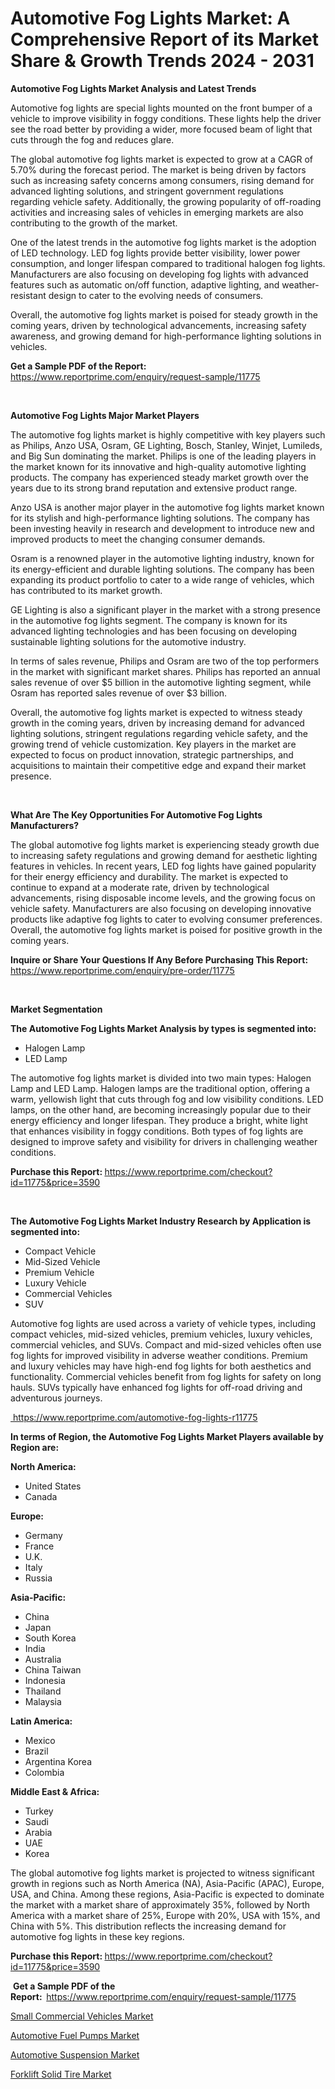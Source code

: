 <p><h1>Automotive Fog Lights Market: A Comprehensive Report of its Market Share & Growth Trends 2024 - 2031</h1></p><p><strong>Automotive Fog Lights Market Analysis and Latest Trends</strong></p>
<p><p>Automotive fog lights are special lights mounted on the front bumper of a vehicle to improve visibility in foggy conditions. These lights help the driver see the road better by providing a wider, more focused beam of light that cuts through the fog and reduces glare.</p><p>The global automotive fog lights market is expected to grow at a CAGR of 5.70% during the forecast period. The market is being driven by factors such as increasing safety concerns among consumers, rising demand for advanced lighting solutions, and stringent government regulations regarding vehicle safety. Additionally, the growing popularity of off-roading activities and increasing sales of vehicles in emerging markets are also contributing to the growth of the market.</p><p>One of the latest trends in the automotive fog lights market is the adoption of LED technology. LED fog lights provide better visibility, lower power consumption, and longer lifespan compared to traditional halogen fog lights. Manufacturers are also focusing on developing fog lights with advanced features such as automatic on/off function, adaptive lighting, and weather-resistant design to cater to the evolving needs of consumers.</p><p>Overall, the automotive fog lights market is poised for steady growth in the coming years, driven by technological advancements, increasing safety awareness, and growing demand for high-performance lighting solutions in vehicles.</p></p>
<p><strong>Get a Sample PDF of the Report:&nbsp;</strong> <a href="https://www.reportprime.com/enquiry/request-sample/11775">https://www.reportprime.com/enquiry/request-sample/11775</a></p>
<p>&nbsp;</p>
<p><strong>Automotive Fog Lights Major Market Players</strong></p>
<p><p>The automotive fog lights market is highly competitive with key players such as Philips, Anzo USA, Osram, GE Lighting, Bosch, Stanley, Winjet, Lumileds, and Big Sun dominating the market. Philips is one of the leading players in the market known for its innovative and high-quality automotive lighting products. The company has experienced steady market growth over the years due to its strong brand reputation and extensive product range.</p><p>Anzo USA is another major player in the automotive fog lights market known for its stylish and high-performance lighting solutions. The company has been investing heavily in research and development to introduce new and improved products to meet the changing consumer demands.</p><p>Osram is a renowned player in the automotive lighting industry, known for its energy-efficient and durable lighting solutions. The company has been expanding its product portfolio to cater to a wide range of vehicles, which has contributed to its market growth.</p><p>GE Lighting is also a significant player in the market with a strong presence in the automotive fog lights segment. The company is known for its advanced lighting technologies and has been focusing on developing sustainable lighting solutions for the automotive industry.</p><p>In terms of sales revenue, Philips and Osram are two of the top performers in the market with significant market shares. Philips has reported an annual sales revenue of over $5 billion in the automotive lighting segment, while Osram has reported sales revenue of over $3 billion.</p><p>Overall, the automotive fog lights market is expected to witness steady growth in the coming years, driven by increasing demand for advanced lighting solutions, stringent regulations regarding vehicle safety, and the growing trend of vehicle customization. Key players in the market are expected to focus on product innovation, strategic partnerships, and acquisitions to maintain their competitive edge and expand their market presence.</p></p>
<p>&nbsp;</p>
<p><strong>What Are The Key Opportunities For Automotive Fog Lights Manufacturers?</strong></p>
<p><p>The global automotive fog lights market is experiencing steady growth due to increasing safety regulations and growing demand for aesthetic lighting features in vehicles. In recent years, LED fog lights have gained popularity for their energy efficiency and durability. The market is expected to continue to expand at a moderate rate, driven by technological advancements, rising disposable income levels, and the growing focus on vehicle safety. Manufacturers are also focusing on developing innovative products like adaptive fog lights to cater to evolving consumer preferences. Overall, the automotive fog lights market is poised for positive growth in the coming years.</p></p>
<p><strong>Inquire or Share Your Questions If Any Before Purchasing This Report:</strong> <a href="https://www.reportprime.com/enquiry/pre-order/11775">https://www.reportprime.com/enquiry/pre-order/11775</a></p>
<p>&nbsp;</p>
<p><strong>Market Segmentation</strong></p>
<p><strong>The Automotive Fog Lights Market Analysis by types is segmented into:</strong></p>
<p><ul><li>Halogen Lamp</li><li>LED Lamp</li></ul></p>
<p><p>The automotive fog lights market is divided into two main types: Halogen Lamp and LED Lamp. Halogen lamps are the traditional option, offering a warm, yellowish light that cuts through fog and low visibility conditions. LED lamps, on the other hand, are becoming increasingly popular due to their energy efficiency and longer lifespan. They produce a bright, white light that enhances visibility in foggy conditions. Both types of fog lights are designed to improve safety and visibility for drivers in challenging weather conditions.</p></p>
<p><strong>Purchase this Report:&nbsp;</strong><a href="https://www.reportprime.com/checkout?id=11775&price=3590">https://www.reportprime.com/checkout?id=11775&price=3590</a></p>
<p>&nbsp;</p>
<p><strong>The Automotive Fog Lights Market Industry Research by Application is segmented into:</strong></p>
<p><ul><li>Compact Vehicle</li><li>Mid-Sized Vehicle</li><li>Premium Vehicle</li><li>Luxury Vehicle</li><li>Commercial Vehicles</li><li>SUV</li></ul></p>
<p><p>Automotive fog lights are used across a variety of vehicle types, including compact vehicles, mid-sized vehicles, premium vehicles, luxury vehicles, commercial vehicles, and SUVs. Compact and mid-sized vehicles often use fog lights for improved visibility in adverse weather conditions. Premium and luxury vehicles may have high-end fog lights for both aesthetics and functionality. Commercial vehicles benefit from fog lights for safety on long hauls. SUVs typically have enhanced fog lights for off-road driving and adventurous journeys.</p></p>
<p><a href="https://www.reportprime.com/automotive-fog-lights-r11775">&nbsp;https://www.reportprime.com/automotive-fog-lights-r11775</a></p>
<p><strong>In terms of Region, the Automotive Fog Lights Market Players available by Region are:</strong></p>
<p>
    <p> <strong> North America: </strong>
        <ul>
            <li>United States</li>
            <li>Canada</li>
        </ul>
        </p> 
    <p> <strong> Europe: </strong>
        <ul>
            <li>Germany</li>
            <li>France</li>
            <li>U.K.</li>
            <li>Italy</li>
            <li>Russia</li>
        </ul>
        </p> 
    <p> <strong> Asia-Pacific: </strong>
        <ul>
            <li>China</li>
            <li>Japan</li>
            <li>South Korea</li>
            <li>India</li>
            <li>Australia</li>
            <li>China Taiwan</li>
            <li>Indonesia</li>
            <li>Thailand</li>
            <li>Malaysia</li>
        </ul>
        </p> 
    <p> <strong> Latin America: </strong>
        <ul>
            <li>Mexico</li>
            <li>Brazil</li>
            <li>Argentina Korea</li>
            <li>Colombia</li>
        </ul>
        </p> 
    <p> <strong> Middle East & Africa: </strong>
        <ul>
            <li>Turkey</li>
            <li>Saudi</li>
            <li>Arabia</li>
            <li>UAE</li>
            <li>Korea</li>
        </ul>
    </p>
    </p>
<p><p>The global automotive fog lights market is projected to witness significant growth in regions such as North America (NA), Asia-Pacific (APAC), Europe, USA, and China. Among these regions, Asia-Pacific is expected to dominate the market with a market share of approximately 35%, followed by North America with a market share of 25%, Europe with 20%, USA with 15%, and China with 5%. This distribution reflects the increasing demand for automotive fog lights in these key regions.</p></p>
<p><strong>Purchase this Report: </strong><a href="https://www.reportprime.com/checkout?id=11775&price=3590">https://www.reportprime.com/checkout?id=11775&price=3590</a></p>
<p>&nbsp;<strong>Get a Sample PDF of the Report:&nbsp;&nbsp;</strong><a href="https://www.reportprime.com/enquiry/request-sample/11775">https://www.reportprime.com/enquiry/request-sample/11775</a></p>
<p><strong></strong></p>
<p><p><a href="https://github.com/gulaimolin/Market-Research-Report-List-6/blob/main/small-commercial-vehicles-market.md">Small Commercial Vehicles Market</a></p><p><a href="https://github.com/RoccoManning/Market-Research-Report-List-6/blob/main/automotive-fuel-pumps-market.md">Automotive Fuel Pumps Market</a></p><p><a href="https://github.com/mauripalmi/Market-Research-Report-List-5/blob/main/automotive-suspension-market.md">Automotive Suspension Market</a></p><p><a href="https://github.com/nicoletavirag/Market-Research-Report-List-5/blob/main/forklift-solid-tire-market.md">Forklift Solid Tire Market</a></p></p>